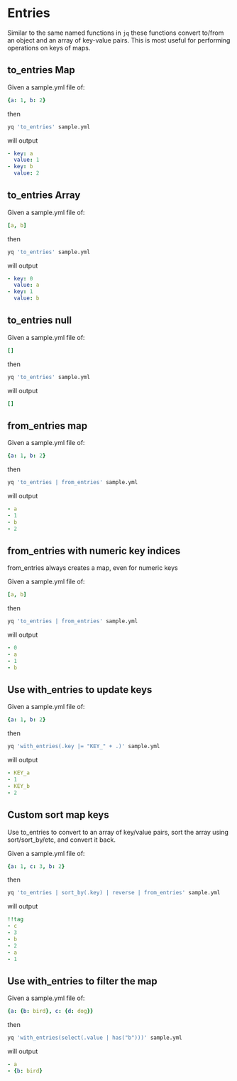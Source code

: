 # Entries

Similar to the same named functions in `jq` these functions convert to/from an object and an array of key-value pairs. This is most useful for performing operations on keys of maps.

## to_entries Map
Given a sample.yml file of:
```yaml
{a: 1, b: 2}
```
then
```bash
yq 'to_entries' sample.yml
```
will output
```yaml
- key: a
  value: 1
- key: b
  value: 2
```

## to_entries Array
Given a sample.yml file of:
```yaml
[a, b]
```
then
```bash
yq 'to_entries' sample.yml
```
will output
```yaml
- key: 0
  value: a
- key: 1
  value: b
```

## to_entries null
Given a sample.yml file of:
```yaml
[]
```
then
```bash
yq 'to_entries' sample.yml
```
will output
```yaml
[]
```

## from_entries map
Given a sample.yml file of:
```yaml
{a: 1, b: 2}
```
then
```bash
yq 'to_entries | from_entries' sample.yml
```
will output
```yaml
- a
- 1
- b
- 2
```

## from_entries with numeric key indices
from_entries always creates a map, even for numeric keys

Given a sample.yml file of:
```yaml
[a, b]
```
then
```bash
yq 'to_entries | from_entries' sample.yml
```
will output
```yaml
- 0
- a
- 1
- b
```

## Use with_entries to update keys
Given a sample.yml file of:
```yaml
{a: 1, b: 2}
```
then
```bash
yq 'with_entries(.key |= "KEY_" + .)' sample.yml
```
will output
```yaml
- KEY_a
- 1
- KEY_b
- 2
```

## Custom sort map keys
Use to_entries to convert to an array of key/value pairs, sort the array using sort/sort_by/etc, and convert it back.

Given a sample.yml file of:
```yaml
{a: 1, c: 3, b: 2}
```
then
```bash
yq 'to_entries | sort_by(.key) | reverse | from_entries' sample.yml
```
will output
```yaml
!!tag
- c
- 3
- b
- 2
- a
- 1
```

## Use with_entries to filter the map
Given a sample.yml file of:
```yaml
{a: {b: bird}, c: {d: dog}}
```
then
```bash
yq 'with_entries(select(.value | has("b")))' sample.yml
```
will output
```yaml
- a
- {b: bird}
```

